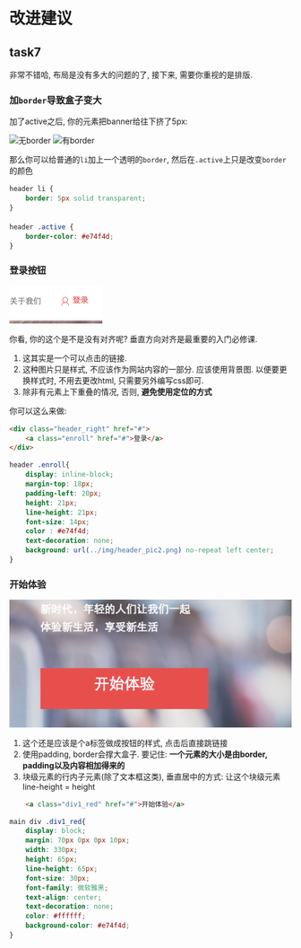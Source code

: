 # 改进建议

## task7

非常不错哈, 布局是没有多大的问题的了, 接下来, 需要你重视的是排版.

### 加`border`导致盒子变大

加了active之后, 你的元素把banner给往下挤了5px:

![无border](./image/task7/无border.png)
![有border](./image/task7/有border.png)

那么你可以给普通的`li`加上一个透明的`border`, 然后在`.active`上只是改变`border`的颜色

```css
header li {
    border: 5px solid transparent;
}

header .active {
    border-color: #e74f4d;
}
```

### 登录按钮

![login](./image/task7/login.png)

你看, 你的这个是不是没有对齐呢? 垂直方向对齐是最重要的入门必修课.

1. 这其实是一个可以点击的链接.
2. 这种图片只是样式, 不应该作为网站内容的一部分. 应该使用背景图. 以便要更换样式时, 不用去更改html, 只需要另外编写css即可.
3. 除非有元素上下重叠的情况, 否则, **避免使用定位的方式**

你可以这么来做:

```html
<div class="header_right" href="#">
    <a class="enroll" href="#">登录</a>
</div>
```

```css
header .enroll{
    display: inline-block;
    margin-top: 18px;
    padding-left: 20px;
    height: 21px;
    line-height: 21px;
    font-size: 14px;
    color : #e74f4d;
    text-decoration: none;
    background: url(../img/header_pic2.png) no-repeat left center;
}
```

### 开始体验

![begin](./image/task7/begin.png)

1. 这个还是应该是个a标签做成按钮的样式, 点击后直接跳链接
2. 使用padding, border会撑大盒子. 要记住: **一个元素的大小是由border, padding以及内容相加得来的**
3. 块级元素的行内子元素(除了文本框这类), 垂直居中的方式: 让这个块级元素line-height = height

```html
    <a class="div1_red" href="#">开始体验</a>
```

```css
main div .div1_red{
    display: block;
    margin: 70px 0px 0px 10px;
    width: 330px;
    height: 65px;
    line-height: 65px;
    font-size: 30px;
    font-family: 微软雅黑;
    text-align: center;
    text-decoration: none;
    color: #ffffff;
    background-color: #e74f4d;
}
```

